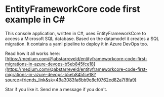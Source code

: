 # EntityFrameworkCore code first example in C#

This console application, written in C#, uses EntityFrameworkCore to access a Microsoft SQL database. Based on the datamodel it creates a SQL migration. It contains a yaml pipeline to deploy it in Azure DevOps too.

Read how it all works here:
[https://medium.com/@abstarreveld/entityframeworkcore-code-first-migrations-in-azure-devops-b5eb845fce18](https://medium.com/@abstarreveld/entityframeworkcore-code-first-migrations-in-azure-devops-b5eb845fce18?source=friends_link&sk=49a3083fa6bb9e8cf0762ed82a7f8fa9)

Star if you like it. Send me a message if you don't.
